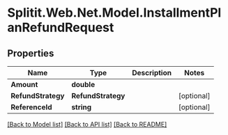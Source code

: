# Splitit.Web.Net.Model.InstallmentPlanRefundRequest

## Properties

Name | Type | Description | Notes
------------ | ------------- | ------------- | -------------
**Amount** | **double** |  | 
**RefundStrategy** | **RefundStrategy** |  | [optional] 
**ReferenceId** | **string** |  | [optional] 

[[Back to Model list]](../README.md#documentation-for-models) [[Back to API list]](../README.md#documentation-for-api-endpoints) [[Back to README]](../README.md)


